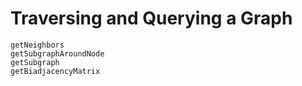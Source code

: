 # Traversing and Querying a Graph

```@docs
getNeighbors
getSubgraphAroundNode
getSubgraph
getBiadjacencyMatrix
```

